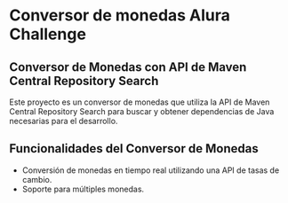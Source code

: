# Conversor de monedas Alura Challenge
## Conversor de Monedas con API de Maven Central Repository Search

Este proyecto es un conversor de monedas que utiliza la API de Maven Central Repository Search para buscar y obtener dependencias de Java necesarias para el desarrollo.

## Funcionalidades del Conversor de Monedas

- Conversión de monedas en tiempo real utilizando una API de tasas de cambio.
- Soporte para múltiples monedas.
